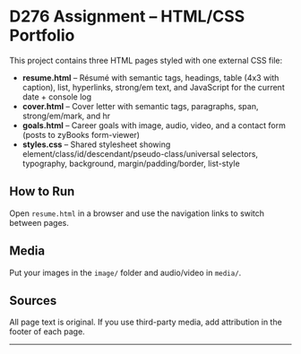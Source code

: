 # D276 Assignment – HTML/CSS Portfolio

This project contains three HTML pages styled with one external CSS file:

- **resume.html** – Résumé with semantic tags, headings, table (4x3 with caption), list, hyperlinks, strong/em text, and JavaScript for the current date + console log
- **cover.html** – Cover letter with semantic tags, paragraphs, span, strong/em/mark, and hr
- **goals.html** – Career goals with image, audio, video, and a contact form (posts to zyBooks form-viewer)
- **styles.css** – Shared stylesheet showing element/class/id/descendant/pseudo-class/universal selectors, typography, background, margin/padding/border, list-style

## How to Run
Open `resume.html` in a browser and use the navigation links to switch between pages.

## Media
Put your images in the `image/` folder and audio/video in `media/`.

## Sources
All page text is original. If you use third-party media, add attribution in the footer of each page.

---
